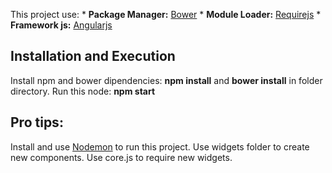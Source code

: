 
  This project use:
    * **Package Manager:** [Bower](https://bower.io/)
    * **Module Loader:** [Requirejs](http://requirejs.org/)
    * **Framework js:** [Angularjs](https://angularjs.org/)
  
  
## Installation and Execution
 
  Install npm and bower dipendencies: **npm install** and **bower install** in folder directory.
  Run this node: **npm start**
 
## Pro tips:
 
  Install and use [Nodemon](https://nodemon.io/) to run this project.
  Use widgets folder to create new components.
  Use core.js to require new widgets. 

